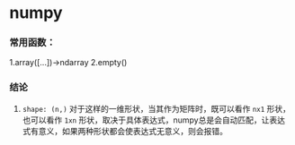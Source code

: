 # numpy
### 常用函数：
1.array([...])->ndarray
2.empty()

### 结论
1. `shape: (n,)` 对于这样的一维形状，当其作为矩阵时，既可以看作 `nx1` 形状， 也可以看作 `1xn` 形状，取决于具体表达式，numpy总是会自动匹配，让表达式有意义，如果两种形状都会使表达式无意义，则会报错。